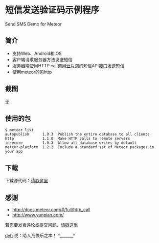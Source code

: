 # 短信发送验证码示例程序

Send SMS Demo for Meteor


## 简介

- 支持Web、Android和iOS
- 客户端请求服务器方法发送短信
- 服务器端使用HTTP.call调用[云片网](http://www.yunpian.com/)的短信API接口发送短信
- 使用meteor的包http


## 截图

无


## 使用的包

	$ meteor list
	autopublish      1.0.3  Publish the entire database to all clients
	http             1.1.0  Make HTTP calls to remote servers
	insecure         1.0.3  Allow all database writes by default
	meteor-platform  1.2.2  Include a standard set of Meteor packages in your app


## 下载

下载源代码：[请戳这里](https://github.com/MeteorChina/MeteorDemo/archive/master.zip)


## 感谢

- http://docs.meteor.com/#/full/http_call
- http://www.yunpian.com/


若您要发表评论或提交问题，[请戳这里](https://github.com/MeteorChina/MeteorDemo/issues)

[dyh](https://github.com/dyh) 说：助人乃快乐之本！  ^_______^
